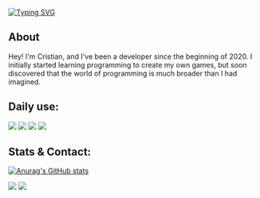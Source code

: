 [![Typing SVG](https://readme-typing-svg.herokuapp.com?font=Tektur&weight=600&size=24&duration=2000&color=d1d7e0&multiline=true&width=670&height=120&separator=%3C&lines=Roses+are+red%2C%3Cviolets+are+blue%2C%3CI+really+wanted+to+show+all+my+love+to+you!+;\))](https://git.io/typing-svg)

## About

Hey! I'm Cristian, and I've been a developer since the beginning of 2020. I initially started learning programming to create my own games, but soon discovered that the world of programming is much broader than I had imagined.

## Daily use:

![](https://img.shields.io/badge/Python-4584b6?style=for-the-badge&logo=python&logoColor=white)
![](https://img.shields.io/badge/JavaScript-F7DF1E?style=for-the-badge&logo=javascript&logoColor=black)
![](https://img.shields.io/badge/Node.JS-43853D?style=for-the-badge&logo=node.js&logoColor=white)
![](https://img.shields.io/badge/C/C++-919198?style=for-the-badge&logo=c&logoColor=white)

## Stats & Contact:

[![Anurag's GitHub stats](https://github-readme-stats.vercel.app/api?username=matheuscristian&show_icons=true&theme=calm)](https://github.com/anuraghazra/github-readme-stats)

[![](https://img.shields.io/badge/GitHub-100000?style=for-the-badge&logo=github&logoColor=white)](https://github.com/matheuscristian)
[![](https://img.shields.io/badge/Gmail-BB001B?style=for-the-badge&logo=gmail&logoColor=white)](mailto:matheuscristianrg@gmail.com)
